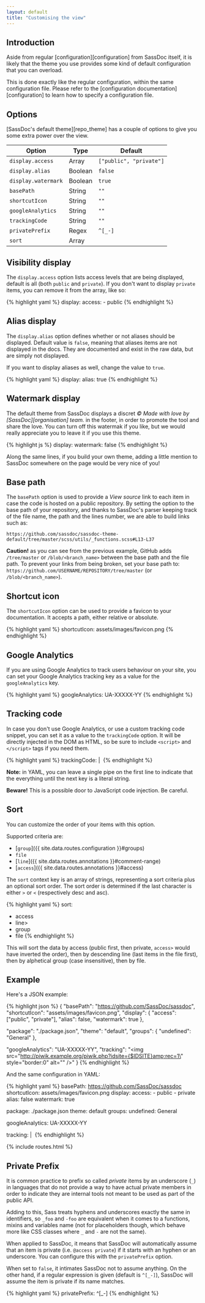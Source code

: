 ```yaml
---
layout: default
title: "Customising the view"
---
```


## Introduction

Aside from regular [configuration][configuration] from SassDoc itself, it is likely that the theme you use provides some kind of default configuration that you can overload.

This is done exactly like the regular configuration, within the same configuration file. Please refer to the [configuration documentation][configuration] to learn how to specify a configuration file.

## Options

[SassDoc's default theme][repo_theme] has a couple of options to give you some extra power over the view.

| Option              | Type            | Default                 |
|---------------------|-----------------|-------------------------|
| `display.access`    | Array           | `["public", "private"]` |
| `display.alias`     | Boolean         | `false`                 |
| `display.watermark` | Boolean         | `true`                  |
| `basePath`          | String          | `""`                    |
| `shortcutIcon`      | String          | `""`                    |
| `googleAnalytics`   | String          | `""`                    |
| `trackingCode`      | String          | `""`                    |
| `privatePrefix`     | Regex           | `^[_-]`                 |
| `sort`              | Array           |                         |

## Visibility display

The `display.access` option lists access levels that are being displayed, default is all (both `public` and `private`). If you don't want to display `private` items, you can remove it from the array, like so:

{% highlight yaml %}
display:
  access:
    - public
{% endhighlight %}

## Alias display

The `display.alias` option defines whether or not aliases should be displayed. Default value is `false`, meaning that aliases items are not displayed in the docs. They are documented and exist in the raw data, but are simply not displayed.

If you want to display aliases as well, change the value to `true`.

{% highlight yaml %}
display:
  alias: true
{% endhighlight %}

## Watermark display

The default theme from SassDoc displays a discret *© Made with love by [SassDoc][organisation] team.* in the footer, in order to promote the tool and share the love. You can turn off this watermak if you like, but we would really appreciate you to leave it if you use this theme.

{% highlight js %}
display:
  watermark: false
{% endhighlight %}

Along the same lines, if you build your own theme, adding a little mention to SassDoc somewhere on the page would be very nice of you!

## Base path

The `basePath` option is used to provide a *View source* link to each item in case the code is hosted on a public repository. By setting the option to the base path of your repository, and thanks to SassDoc's parser keeping track of the file name, the path and the lines number, we are able to build links such as:

    https://github.com/sassdoc/sassdoc-theme-default/tree/master/scss/utils/_functions.scss#L13-L37

<p class="note  note--warning">
  <strong>Caution!</strong> as you can see from the previous example, GitHub adds <code>/tree/master</code> or <code>/blob/&lt;branch_name&gt;</code> between the base path and the file path. To prevent your links from being broken, set your base path to: <code>https://github.com/USERNAME/REPOSITORY/tree/master</code> (or <code>/blob/&lt;branch_name&gt;</code>).
</p>

## Shortcut icon

The `shortcutIcon` option can be used to provide a favicon to your documentation. It accepts a path, either relative or absolute.

{% highlight yaml %}
shortcutIcon: assets/images/favicon.png
{% endhighlight %}

## Google Analytics

If you are using Google Analytics to track users behaviour on your site, you can set your Google Analytics tracking key as a value for the `googleAnalytics` key.

{% highlight yaml %}
googleAnalytics: UA-XXXXX-YY
{% endhighlight %}

## Tracking code

In case you don't use Google Analytics, or use a custom tracking code snippet, you can set it as a value to the `trackingCode` option. It will be directly injected in the DOM as HTML, so be sure to include `<script>` and `</script>` tags if you need them.

{% highlight yaml %}
trackingCode: |
  <img src="http://piwik.example.org/piwik.php?idsite={$IDSITE}amp;rec=1" style="border:0" alt="" />
{% endhighlight %}

<p class="note  note--info"><strong>Note:</strong> in YAML, you can leave a single pipe on the first line to indicate that the everything until the next key is a literal string.</p>

<p class="note  note--danger"><strong>Beware!</strong> This is a possible door to JavaScript code injection. Be careful.</p>

## Sort

You can customize the order of your items with this option.

Supported criteria are:

* [`group`]({{ site.data.routes.configuration }}#groups)
* `file`
* [`line`]({{ site.data.routes.annotations }}#comment-range)
* [`access`]({{ site.data.routes.annotations }}#access)

The `sort` context key is an array of strings, representing a sort
criteria plus an optional sort order. The sort order is determined if
the last character is either `>` or `<` (respectively desc and asc).

{% highlight yaml %}
sort:
  - access
  - line>
  - group
  - file
{% endhighlight %}

This will sort the data by access (public first, then private, `access>` would have inverted the order), then by descending line (last items in the file first), then by alphetical group (case insensitive), then by file.

## Example

Here's a JSON example:

{% highlight json %}
{
  "basePath": "https://github.com/SassDoc/sassdoc",
  "shortcutIcon": "assets/images/favicon.png",
  "display": {
    "access": ["public", "private"],
    "alias": false,
    "watermark": true
  },

  "package": "./package.json",
  "theme": "default",
  "groups": {
    "undefined": "General"
  },

  "googleAnalytics": "UA-XXXXX-YY",
  "tracking": "<img src=\"http://piwik.example.org/piwik.php?idsite={$IDSITE}amp;rec=1\" style=\"border:0\" alt=\"\" />"
}
{% endhighlight %}

And the same configuration in YAML:

{% highlight yaml %}
basePath: https://github.com/SassDoc/sassdoc
shortcutIcon: assets/images/favicon.png
display:
    access:
        - public
        - private
    alias: false
    watermark: true

package: ./package.json
theme: default
groups:
    undefined: General

googleAnalytics: UA-XXXXX-YY

tracking: |
  <img src="http://piwik.example.org/piwik.php?idsite={$IDSITE}amp;rec=1" style="border:0" alt="" />
{% endhighlight %}

{% include routes.html %}

## Private Prefix

It is common practice to prefix so called *private* items by an underscore (`_`) in languages that do not provide a way to have actual private members in order to indicate they are internal tools not meant to be used as part of the public API.

Adding to this, Sass treats hyphens and underscores exactly the same in identifiers, so `_foo` and `-foo` are equivalent when it comes to a functions, mixins and variables name (not for placeholders though, which behave more like CSS classes where `_` and `-` are not the same).

When applied to SassDoc, it means that SassDoc will automatically assume that an item is private (i.e. `@access private`) if it starts with an hyphen or an underscore. You can configure this with the `privatePrefix` option.

When set to `false`, it intimates SassDoc not to assume anything. On the other hand, if a regular expression is given (default is `^[_-]`), SassDoc will assume the item is private if its name matches.

{% highlight yaml %}
privatePrefix: ^[_-]
{% endhighlight %}
